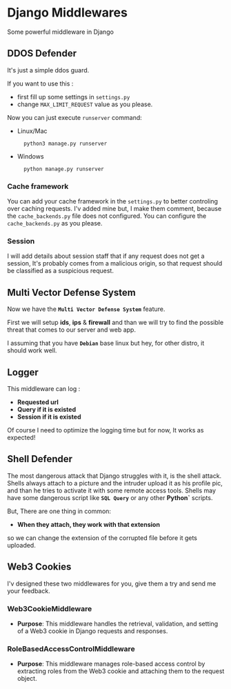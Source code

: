 # Django Middlewares

Some powerful middleware in Django

## DDOS Defender

It's just a simple ddos guard.

If you want to use this :

- first fill up some settings in `settings.py`
- change `MAX_LIMIT_REQUEST` value as you please.

Now you can just execute `runserver` command:

- Linux/Mac

        python3 manage.py runserver

- Windows

        python manage.py runserver

### Cache framework

You can add your cache framework in the `settings.py` to better controling
over caching requests.
I'v added mine but, I make them comment, because the `cache_backends.py` file
does not configured.
You can configure the `cache_backends.py` as you please.

### Session

I will add details about session staff that if any request does not get a session,
It's probably comes from a malicious origin, so that request should be classified as
a suspicious request.

## Multi Vector Defense System

Now we have the **`Multi Vector Defense System`** feature.

First we will setup **ids**, **ips** & **firewall** and than we will try to find the possible threat
that comes to our server and web app.

I assuming that you have **`Debian`** base linux but hey, for other distro, it should work well.

## Logger

This middleware can log :

- **Requested url**
- **Query if it is existed**
- **Session if it is existed**

Of course I need to optimize the logging time but for now, It works as expected!

## Shell Defender

The most dangerous attack that Django struggles with it, is the shell attack.
Shells always attach to a picture and the intruder upload it as his profile pic, and than he tries to activate it with
some remote access tools. Shells may have some dangerous script like **`SQL Query`** or any other **Python`** scripts.

But, There are one thing in common: 

- **When they attach, they work with that extension**

so we can change the extension of the corrupted file before it gets uploaded.

## Web3 Cookies

I'v designed these two middlewares for you, give them a try and send me your feedback.

### Web3CookieMiddleware

- **Purpose**: This middleware handles the retrieval, validation, and setting of a Web3 cookie in Django requests and responses.

### RoleBasedAccessControlMiddleware

- **Purpose**: This middleware manages role-based access control by extracting roles from the Web3 cookie and attaching them to the request object.
